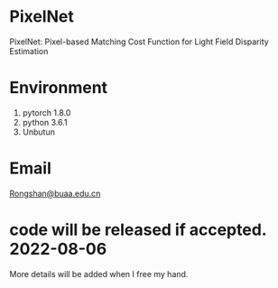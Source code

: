 # PixelNet
PixelNet: Pixel-based Matching Cost Function for Light Field Disparity Estimation


# Environment
1. pytorch 1.8.0
2. python 3.6.1
3. Unbutun


# Email
Rongshan@buaa.edu.cn

# code will be released if accepted.  2022-08-06
More details will be added when I free my hand.


